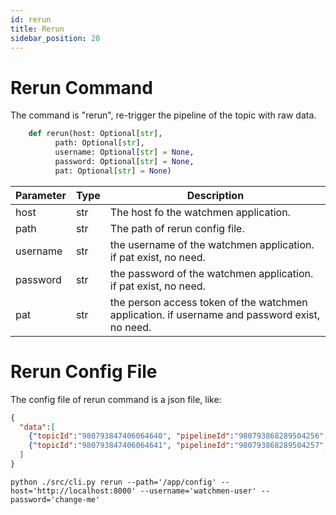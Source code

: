 ```yaml
---
id: rerun  
title: Rerun    
sidebar_position: 20
---
```


# Rerun Command
The command is "rerun", re-trigger the pipeline of the topic with raw data.

```python
    def rerun(host: Optional[str],
          path: Optional[str],
          username: Optional[str] = None,
          password: Optional[str] = None,
          pat: Optional[str] = None)
```

| Parameter | Type | Description |  
| --------- | ---- | ----------- |
| host | str | The host fo the watchmen application. |
| path | str | The path of rerun config file. |
| username | str | the username of the watchmen application. if pat exist, no need. |
| password | str | the password of the watchmen application. if pat exist, no need. |
| pat | str | the person access token of the watchmen application. if username and password exist, no need. |

# Rerun Config File
The config file of rerun command is a json file, like:
```json
{
  "data":[
    {"topicId":"980793847406064640", "pipelineId":"980793868289504256", "dataId":"980806528930525184"},
    {"topicId":"980793847406064641", "pipelineId":"980793868289504257", "dataId":"980806528930525185"}
  ]
}
```

```commandline
python ./src/cli.py rerun --path='/app/config' --host='http://localhost:8000' --username='watchmen-user' --password='change-me'
```